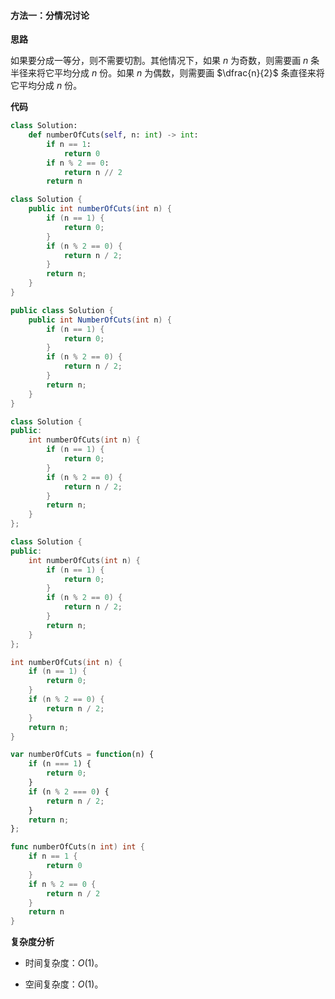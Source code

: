 #### 方法一：分情况讨论

**思路**

如果要分成一等分，则不需要切割。其他情况下，如果 $n$ 为奇数，则需要画 $n$ 条半径来将它平均分成 $n$ 份。如果 $n$ 为偶数，则需要画 $\dfrac{n}{2}$ 条直径来将它平均分成 $n$ 份。

**代码**

```Python [sol1-Python3]
class Solution:
    def numberOfCuts(self, n: int) -> int:
        if n == 1:
            return 0
        if n % 2 == 0:
            return n // 2
        return n
```

```Java [sol1-Java]
class Solution {
    public int numberOfCuts(int n) {
        if (n == 1) {
            return 0;
        }
        if (n % 2 == 0) {
            return n / 2;
        }
        return n;
    }
}
```

```C# [sol1-C#]
public class Solution {
    public int NumberOfCuts(int n) {
        if (n == 1) {
            return 0;
        }
        if (n % 2 == 0) {
            return n / 2;
        }
        return n;
    }
}
```

```C++ [sol1-C++]
class Solution {
public:
    int numberOfCuts(int n) {
        if (n == 1) {
            return 0;
        }
        if (n % 2 == 0) {
            return n / 2;
        }
        return n;
    }
};
```

```C++ [sol1-C++]
class Solution {
public:
    int numberOfCuts(int n) {
        if (n == 1) {
            return 0;
        }
        if (n % 2 == 0) {
            return n / 2;
        }
        return n;
    }
};
```

```C [sol1-C]
int numberOfCuts(int n) {
    if (n == 1) {
        return 0;
    }
    if (n % 2 == 0) {
        return n / 2;
    }
    return n;
}
```

```JavaScript [sol1-JavaScript]
var numberOfCuts = function(n) {
    if (n === 1) {
        return 0;
    }
    if (n % 2 === 0) {
        return n / 2;
    }
    return n;
};
```

```Go [sol1-Go]
func numberOfCuts(n int) int {
    if n == 1 {
        return 0
    }
    if n % 2 == 0 {
        return n / 2
    }
    return n
}

```

**复杂度分析**

- 时间复杂度：$O(1)$。

- 空间复杂度：$O(1)$。